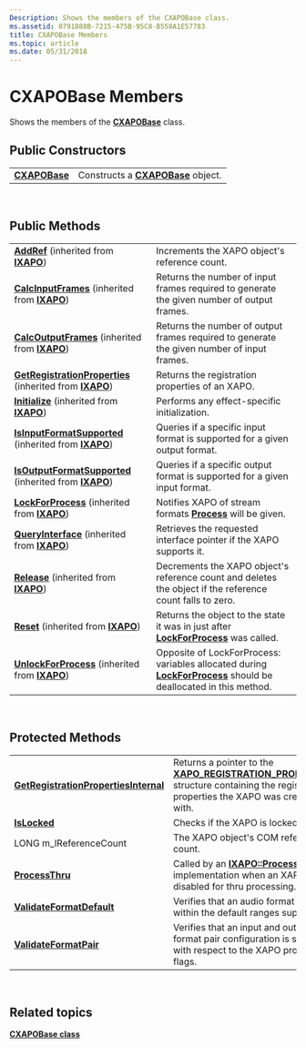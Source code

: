 ```yaml
---
Description: Shows the members of the CXAPOBase class.
ms.assetid: 0791888B-7215-475B-95C8-B558A1E57783
title: CXAPOBase Members
ms.topic: article
ms.date: 05/31/2018
---
```


# CXAPOBase Members

Shows the members of the [**CXAPOBase**](/windows/desktop/api/XAPOBase/nl-xapobase-cxapobase) class.

## Public Constructors



|                                |                                                     |
|--------------------------------|-----------------------------------------------------|
| [**CXAPOBase**](/windows/desktop/api/XAPOBase/nl-xapobase-cxapobase) | Constructs a [**CXAPOBase**](/windows/desktop/api/XAPOBase/nl-xapobase-cxapobase) object. |



 

## Public Methods



|                                                                                                                        |                                                                                                                                                                  |
|------------------------------------------------------------------------------------------------------------------------|------------------------------------------------------------------------------------------------------------------------------------------------------------------|
| [**AddRef**](/previous-versions/windows/desktop/legacy/ee418448(v=vs.85)) (inherited from [**IXAPO**](/windows/desktop/api/XAPO/nn-xapo-ixapo))                                   | Increments the XAPO object's reference count.<br/>                                                                                                         |
| [**CalcInputFrames**](/windows/win32/api/xapo/nf-xapo-ixapo-calcinputframes) (inherited from [**IXAPO**](/windows/desktop/api/XAPO/nn-xapo-ixapo))                     | Returns the number of input frames required to generate the given number of output frames.<br/>                                                            |
| [**CalcOutputFrames**](/windows/win32/api/xapo/nf-xapo-ixapo-calcoutputframes) (inherited from [**IXAPO**](/windows/desktop/api/XAPO/nn-xapo-ixapo))                   | Returns the number of output frames required to generate the given number of input frames.<br/>                                                            |
| [**GetRegistrationProperties**](/windows/win32/api/xapo/nf-xapo-ixapo-getregistrationproperties) (inherited from [**IXAPO**](/windows/desktop/api/XAPO/nn-xapo-ixapo)) | Returns the registration properties of an XAPO.<br/>                                                                                                       |
| [**Initialize**](/windows/win32/api/xapo/nf-xapo-ixapo-initialize) (inherited from [**IXAPO**](/windows/desktop/api/XAPO/nn-xapo-ixapo))                               | Performs any effect-specific initialization.<br/>                                                                                                          |
| [**IsInputFormatSupported**](/windows/win32/api/xapo/nf-xapo-ixapo-isinputformatsupported) (inherited from [**IXAPO**](/windows/desktop/api/XAPO/nn-xapo-ixapo))       | Queries if a specific input format is supported for a given output format.<br/>                                                                            |
| [**IsOutputFormatSupported**](/windows/win32/api/xapo/nf-xapo-ixapo-isoutputformatsupported) (inherited from [**IXAPO**](/windows/desktop/api/XAPO/nn-xapo-ixapo))     | Queries if a specific output format is supported for a given input format.<br/>                                                                            |
| [**LockForProcess**](/windows/win32/api/xapo/nf-xapo-ixapo-lockforprocess) (inherited from [**IXAPO**](/windows/desktop/api/XAPO/nn-xapo-ixapo))                       | Notifies XAPO of stream formats [**Process**](/windows/win32/api/xapo/nf-xapo-ixapo-process) will be given.<br/>                                                             |
| [**QueryInterface**](/previous-versions/windows/desktop/legacy/ee418457(v=vs.85)) (inherited from [**IXAPO**](/windows/desktop/api/XAPO/nn-xapo-ixapo))                   | Retrieves the requested interface pointer if the XAPO supports it.<br/>                                                                                    |
| [**Release**](/previous-versions/windows/desktop/legacy/ee418458(v=vs.85)) (inherited from [**IXAPO**](/windows/desktop/api/XAPO/nn-xapo-ixapo))                                 | Decrements the XAPO object's reference count and deletes the object if the reference count falls to zero.<br/>                                             |
| [**Reset**](/windows/win32/api/xapo/nf-xapo-ixapo-reset) (inherited from [**IXAPO**](/windows/desktop/api/XAPO/nn-xapo-ixapo))                                         | Returns the object to the state it was in just after [**LockForProcess**](/windows/win32/api/xapo/nf-xapo-ixapo-lockforprocess) was called.<br/>                             |
| [**UnlockForProcess**](/windows/win32/api/xapo/nf-xapo-ixapo-unlockforprocess) (inherited from [**IXAPO**](/windows/desktop/api/XAPO/nn-xapo-ixapo))                   | Opposite of LockForProcess: variables allocated during [**LockForProcess**](/windows/win32/api/xapo/nf-xapo-ixapo-lockforprocess) should be deallocated in this method.<br/> |



 

## Protected Methods



|                                                                                          |                                                                                                                                                                                         |
|------------------------------------------------------------------------------------------|-----------------------------------------------------------------------------------------------------------------------------------------------------------------------------------------|
| [**GetRegistrationPropertiesInternal**](/windows/win32/api/xapobase/nf-xapobase-cxapobase-getregistrationpropertiesinternal) | Returns a pointer to the [**XAPO\_REGISTRATION\_PROPERTIES**](/windows/desktop/api/xapo/ns-xapo-xapo_registration_properties)S structure containing the registration properties the XAPO was created with.<br/> |
| [**IsLocked**](/windows/win32/api/xapobase/nf-xapobase-cxapobase-islocked)                                                   | Checks if the XAPO is locked.<br/>                                                                                                                                                |
| LONG m\_lReferenceCount<br/>                                                       | The XAPO object's COM reference count.<br/>                                                                                                                                       |
| [**ProcessThru**](/windows/win32/api/xapobase/nf-xapobase-cxapobase-processthru)                                             | Called by an [**IXAPO::Process**](/windows/win32/api/xapo/nf-xapo-ixapo-process) implementation when an XAPO is disabled for thru processing.<br/>                                                  |
| [**ValidateFormatDefault**](/windows/win32/api/xapobase/nf-xapobase-cxapobase-validateformatdefault)                         | Verifies that an audio format falls within the default ranges supported.<br/>                                                                                                     |
| [**ValidateFormatPair**](/windows/win32/api/xapobase/nf-xapobase-cxapobase-validateformatpair)                               | Verifies that an input and output format pair configuration is supported with respect to the XAPO property flags.<br/>                                                            |



 

## Related topics

<dl> <dt>

[**CXAPOBase class**](/windows/desktop/api/XAPOBase/nl-xapobase-cxapobase)
</dt> </dl>

 

 